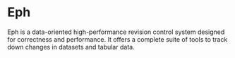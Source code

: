 # Eph
Eph is a data-oriented high-performance revision control system designed for correctness and performance. It offers a complete suite of tools to track down changes in datasets and tabular data.

